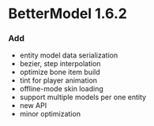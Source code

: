 # BetterModel 1.6.2

### Add
- entity model data serialization
- bezier, step interpolation
- optimize bone item build
- tint for player animation
- offline-mode skin loading
- support multiple models per one entity
- new API
- minor optimization